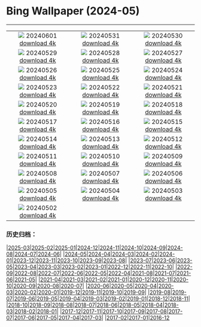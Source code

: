 # Bing Wallpaper (2024-05)
**************
| | | |
| :----: | :----: | :----: |
| ![](https://www.bing.com/th?id=OHR.PrideMonthSF_DE-DE2818464419_1920x1080.jpg) 20240601 [download 4k](https://www.bing.com/th?id=OHR.PrideMonthSF_DE-DE2818464419_UHD.jpg) | ![](https://www.bing.com/th?id=OHR.YorkshireDalesNP_DE-DE2262987650_1920x1080.jpg) 20240531 [download 4k](https://www.bing.com/th?id=OHR.YorkshireDalesNP_DE-DE2262987650_UHD.jpg) | ![](https://www.bing.com/th?id=OHR.Everglades90th_DE-DE6253688442_1920x1080.jpg) 20240530 [download 4k](https://www.bing.com/th?id=OHR.Everglades90th_DE-DE6253688442_UHD.jpg) |
| ![](https://www.bing.com/th?id=OHR.MullOtter_DE-DE1417523024_1920x1080.jpg) 20240529 [download 4k](https://www.bing.com/th?id=OHR.MullOtter_DE-DE1417523024_UHD.jpg) | ![](https://www.bing.com/th?id=OHR.MeteoraMonastery_DE-DE0965376311_1920x1080.jpg) 20240528 [download 4k](https://www.bing.com/th?id=OHR.MeteoraMonastery_DE-DE0965376311_UHD.jpg) | ![](https://www.bing.com/th?id=OHR.SestriLevante_DE-DE0573141632_1920x1080.jpg) 20240527 [download 4k](https://www.bing.com/th?id=OHR.SestriLevante_DE-DE0573141632_UHD.jpg) |
| ![](https://www.bing.com/th?id=OHR.ElbeSandstone_DE-DE9941836770_1920x1080.jpg) 20240526 [download 4k](https://www.bing.com/th?id=OHR.ElbeSandstone_DE-DE9941836770_UHD.jpg) | ![](https://www.bing.com/th?id=OHR.MoroccoBenhaddou_DE-DE9640944189_1920x1080.jpg) 20240525 [download 4k](https://www.bing.com/th?id=OHR.MoroccoBenhaddou_DE-DE9640944189_UHD.jpg) | ![](https://www.bing.com/th?id=OHR.OrdesaNationalPark_DE-DE9218921574_1920x1080.jpg) 20240524 [download 4k](https://www.bing.com/th?id=OHR.OrdesaNationalPark_DE-DE9218921574_UHD.jpg) |
| ![](https://www.bing.com/th?id=OHR.IndianStarTortoise_DE-DE8901102439_1920x1080.jpg) 20240523 [download 4k](https://www.bing.com/th?id=OHR.IndianStarTortoise_DE-DE8901102439_UHD.jpg) | ![](https://www.bing.com/th?id=OHR.SnowGumTasmania_DE-DE8538899812_1920x1080.jpg) 20240522 [download 4k](https://www.bing.com/th?id=OHR.SnowGumTasmania_DE-DE8538899812_UHD.jpg) | ![](https://www.bing.com/th?id=OHR.MalaysiaTea_DE-DE8270167574_1920x1080.jpg) 20240521 [download 4k](https://www.bing.com/th?id=OHR.MalaysiaTea_DE-DE8270167574_UHD.jpg) |
| ![](https://www.bing.com/th?id=OHR.HoneycombBee_DE-DE7958601447_1920x1080.jpg) 20240520 [download 4k](https://www.bing.com/th?id=OHR.HoneycombBee_DE-DE7958601447_UHD.jpg) | ![](https://www.bing.com/th?id=OHR.NefertitiMuseum_DE-DE7400530006_1920x1080.jpg) 20240519 [download 4k](https://www.bing.com/th?id=OHR.NefertitiMuseum_DE-DE7400530006_UHD.jpg) | ![](https://www.bing.com/th?id=OHR.VernazzaItaly_DE-DE7128590737_1920x1080.jpg) 20240518 [download 4k](https://www.bing.com/th?id=OHR.VernazzaItaly_DE-DE7128590737_UHD.jpg) |
| ![](https://www.bing.com/th?id=OHR.TarangireElephants_DE-DE6659781135_1920x1080.jpg) 20240517 [download 4k](https://www.bing.com/th?id=OHR.TarangireElephants_DE-DE6659781135_UHD.jpg) | ![](https://www.bing.com/th?id=OHR.DayOfLight_DE-DE0376737244_1920x1080.jpg) 20240516 [download 4k](https://www.bing.com/th?id=OHR.DayOfLight_DE-DE0376737244_UHD.jpg) | ![](https://www.bing.com/th?id=OHR.RiverNekarHeidelberg_DE-DE0017451449_1920x1080.jpg) 20240515 [download 4k](https://www.bing.com/th?id=OHR.RiverNekarHeidelberg_DE-DE0017451449_UHD.jpg) |
| ![](https://www.bing.com/th?id=OHR.CarlsbadNP_DE-DE9906842955_1920x1080.jpg) 20240514 [download 4k](https://www.bing.com/th?id=OHR.CarlsbadNP_DE-DE9906842955_UHD.jpg) | ![](https://www.bing.com/th?id=OHR.NamibiaCanyon_DE-DE8827731731_1920x1080.jpg) 20240513 [download 4k](https://www.bing.com/th?id=OHR.NamibiaCanyon_DE-DE8827731731_UHD.jpg) | ![](https://www.bing.com/th?id=OHR.GuanacoMother_DE-DE8465520187_1920x1080.jpg) 20240512 [download 4k](https://www.bing.com/th?id=OHR.GuanacoMother_DE-DE8465520187_UHD.jpg) |
| ![](https://www.bing.com/th?id=OHR.BlueCityIndia_DE-DE7777501336_1920x1080.jpg) 20240511 [download 4k](https://www.bing.com/th?id=OHR.BlueCityIndia_DE-DE7777501336_UHD.jpg) | ![](https://www.bing.com/th?id=OHR.MisoolRajaAmpat_DE-DE6830111784_1920x1080.jpg) 20240510 [download 4k](https://www.bing.com/th?id=OHR.MisoolRajaAmpat_DE-DE6830111784_UHD.jpg) | ![](https://www.bing.com/th?id=OHR.EmirganPark_DE-DE6431860562_1920x1080.jpg) 20240509 [download 4k](https://www.bing.com/th?id=OHR.EmirganPark_DE-DE6431860562_UHD.jpg) |
| ![](https://www.bing.com/th?id=OHR.PortMarseille_DE-DE5901142925_1920x1080.jpg) 20240508 [download 4k](https://www.bing.com/th?id=OHR.PortMarseille_DE-DE5901142925_UHD.jpg) | ![](https://www.bing.com/th?id=OHR.SuspensionBridge_DE-DE5413963074_1920x1080.jpg) 20240507 [download 4k](https://www.bing.com/th?id=OHR.SuspensionBridge_DE-DE5413963074_UHD.jpg) | ![](https://www.bing.com/th?id=OHR.TheRoachesPeakDistrict_DE-DE5320650823_1920x1080.jpg) 20240506 [download 4k](https://www.bing.com/th?id=OHR.TheRoachesPeakDistrict_DE-DE5320650823_UHD.jpg) |
| ![](https://www.bing.com/th?id=OHR.SanMiguelAllende_DE-DE2308730889_1920x1080.jpg) 20240505 [download 4k](https://www.bing.com/th?id=OHR.SanMiguelAllende_DE-DE2308730889_UHD.jpg) | ![](https://www.bing.com/th?id=OHR.JediMonastery_DE-DE1926121276_1920x1080.jpg) 20240504 [download 4k](https://www.bing.com/th?id=OHR.JediMonastery_DE-DE1926121276_UHD.jpg) | ![](https://www.bing.com/th?id=OHR.SonoranSpring_DE-DE9357801866_1920x1080.jpg) 20240503 [download 4k](https://www.bing.com/th?id=OHR.SonoranSpring_DE-DE9357801866_UHD.jpg) |
| ![](https://www.bing.com/th?id=OHR.CratersOfTheMoon_DE-DE3535189706_1920x1080.jpg) 20240502 [download 4k](https://www.bing.com/th?id=OHR.CratersOfTheMoon_DE-DE3535189706_UHD.jpg) |  |  |

### 历史归档：

|[2025-03](/2025-03/2025-03.md)|[2025-02](/2025-02/2025-02.md)|[2025-01](/2025-01/2025-01.md)|[2024-12](/2024-12/2024-12.md)|[2024-11](/2024-11/2024-11.md)|[2024-10](/2024-10/2024-10.md)|[2024-09](/2024-09/2024-09.md)|[2024-08](/2024-08/2024-08.md)|[2024-07](/2024-07/2024-07.md)|[2024-06](/2024-06/2024-06.md)|
|[2024-05](/2024-05/2024-05.md)|[2024-04](/2024-04/2024-04.md)|[2024-03](/2024-03/2024-03.md)|[2024-02](/2024-02/2024-02.md)|[2024-01](/2024-01/2024-01.md)|[2023-12](/2023-12/2023-12.md)|[2023-11](/2023-11/2023-11.md)|[2023-10](/2023-10/2023-10.md)|[2023-09](/2023-09/2023-09.md)|[2023-08](/2023-08/2023-08.md)|
|[2023-07](/2023-07/2023-07.md)|[2023-06](/2023-06/2023-06.md)|[2023-05](/2023-05/2023-05.md)|[2023-04](/2023-04/2023-04.md)|[2023-03](/2023-03/2023-03.md)|[2023-02](/2023-02/2023-02.md)|[2023-01](/2023-01/2023-01.md)|[2022-12](/2022-12/2022-12.md)|[2022-11](/2022-11/2022-11.md)|[2022-10](/2022-10/2022-10.md)|
|[2022-09](/2022-09/2022-09.md)|[2022-08](/2022-08/2022-08.md)|[2022-07](/2022-07/2022-07.md)|[2022-06](/2022-06/2022-06.md)|[2022-05](/2022-05/2022-05.md)|[2022-04](/2022-04/2022-04.md)|[2021-08](/2021-08/2021-08.md)|[2021-07](/2021-07/2021-07.md)|[2021-06](/2021-06/2021-06.md)|[2021-05](/2021-05/2021-05.md)|
|[2021-04](/2021-04/2021-04.md)|[2021-03](/2021-03/2021-03.md)|[2021-02](/2021-02/2021-02.md)|[2021-01](/2021-01/2021-01.md)|[2020-12](/2020-12/2020-12.md)|[2020-11](/2020-11/2020-11.md)|[2020-10](/2020-10/2020-10.md)|[2020-09](/2020-09/2020-09.md)|[2020-08](/2020-08/2020-08.md)|[2020-07](/2020-07/2020-07.md)|
|[2020-06](/2020-06/2020-06.md)|[2020-05](/2020-05/2020-05.md)|[2020-04](/2020-04/2020-04.md)|[2020-03](/2020-03/2020-03.md)|[2020-02](/2020-02/2020-02.md)|[2020-01](/2020-01/2020-01.md)|[2019-12](/2019-12/2019-12.md)|[2019-11](/2019-11/2019-11.md)|[2019-10](/2019-10/2019-10.md)|[2019-09](/2019-09/2019-09.md)|
|[2019-08](/2019-08/2019-08.md)|[2019-07](/2019-07/2019-07.md)|[2019-06](/2019-06/2019-06.md)|[2019-05](/2019-05/2019-05.md)|[2019-04](/2019-04/2019-04.md)|[2019-03](/2019-03/2019-03.md)|[2019-02](/2019-02/2019-02.md)|[2019-01](/2019-01/2019-01.md)|[2018-12](/2018-12/2018-12.md)|[2018-11](/2018-11/2018-11.md)|
|[2018-10](/2018-10/2018-10.md)|[2018-09](/2018-09/2018-09.md)|[2018-08](/2018-08/2018-08.md)|[2018-07](/2018-07/2018-07.md)|[2018-06](/2018-06/2018-06.md)|[2018-05](/2018-05/2018-05.md)|[2018-04](/2018-04/2018-04.md)|[2018-03](/2018-03/2018-03.md)|[2018-02](/2018-02/2018-02.md)|[2018-01](/2018-01/2018-01.md)|
|[2017-12](/2017-12/2017-12.md)|[2017-11](/2017-11/2017-11.md)|[2017-10](/2017-10/2017-10.md)|[2017-09](/2017-09/2017-09.md)|[2017-08](/2017-08/2017-08.md)|[2017-07](/2017-07/2017-07.md)|[2017-06](/2017-06/2017-06.md)|[2017-05](/2017-05/2017-05.md)|[2017-04](/2017-04/2017-04.md)|[2017-03](/2017-03/2017-03.md)|
|[2017-02](/2017-02/2017-02.md)|[2017-01](/2017-01/2017-01.md)|[2016-12](/2016-12/2016-12.md)